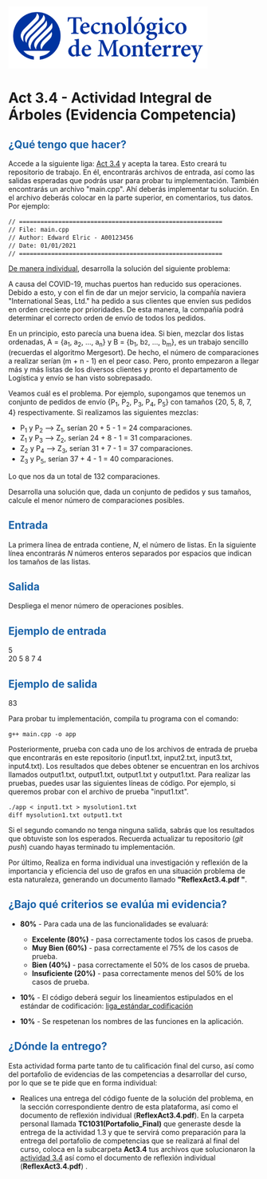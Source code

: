 ![Tec de Monterrey](images/logotecmty.png)
# Act 3.4 - Actividad Integral de Árboles (Evidencia Competencia)

## <span style="color: rgb(26, 99, 169);">¿Qué tengo que hacer?</span>
Accede a la siguiente liga: [Act 3.4](https://classroom.github.com/a/1VEf8TZH) y acepta la tarea. Esto creará tu repositorio de trabajo. En él, encontrarás archivos de entrada, así como las salidas esperadas que podrás usar para probar tu implementación. También encontrarás un archivo "main.cpp". Ahí deberás implementar tu solución. En el archivo deberás colocar en la parte superior, en comentarios, tus datos. Por ejemplo:
```
// =========================================================
// File: main.cpp
// Author: Edward Elric - A00123456
// Date: 01/01/2021
// =========================================================
```
<span style="text-decoration: underline;">De manera individual</span>, desarrolla la solución del siguiente problema:

A causa del COVID-19, muchas puertos han reducido sus operaciones. Debido a esto, y con el fin de dar un mejor servicio, la compañía naviera "International Seas, Ltd." ha pedido a sus clientes que envíen sus pedidos en orden creciente por prioridades. De esta manera, la compañía podrá determinar el correcto orden de envío de todos los pedidos.

En un principio, esto parecía una buena idea. Si bien, mezclar dos listas ordenadas, A = {a<sub>1</sub>, a<sub>2</sub>, ..., a<sub>n</sub>} y B = {b<sub>1</sub>, b<span style="font-size: 12px;">2</span>, ..., b<sub>m</sub>}, es un trabajo sencillo (recuerdas el algoritmo Mergesort). De hecho, el número de comparaciones a realizar serían (m + n - 1) en el peor caso. Pero, pronto empezaron a llegar más y más listas de los diversos clientes y pronto el departamento de Logística y envío se han visto sobrepasado.

Veamos cuál es el problema. Por ejemplo, supongamos que tenemos un conjunto de pedidos de envío {P<sub>1</sub>, P<sub>2</sub>, P<sub>3</sub>, P<sub>4</sub>, P<sub>5</sub>} con tamaños {20, 5, 8, 7, 4} respectivamente. Si realizamos las siguientes mezclas:

* P<sub>1</sub> y P<sub>2</sub> ⟶ Z<sub>1</sub>, serían 20 + 5 - 1 = 24 comparaciones.
* Z<sub>1</sub> y P<sub>3</sub> ⟶ Z<sub>2</sub>, serían 24 + 8 - 1 = 31 comparaciones.
* Z<sub>2</sub> y P<sub>4</sub> ⟶ Z<sub>3</sub>, serían 31 + 7 - 1 = 37 comparaciones.
* Z<sub>3</sub> y P<sub>5</sub>, serían 37 + 4 - 1 = 40 comparaciones.  

Lo que nos da un total de 132 comparaciones.

Desarrolla una solución que, dada un conjunto de pedidos y sus tamaños, calcule el menor número de comparaciones posibles.

## <span style="color: rgb(26, 99, 169);">**Entrada**</span>
La primera línea de entrada contiene,  *N*, el número de listas. En la siguiente línea encontrarás *N* números enteros separados por espacios que indican los tamaños de las listas.

## <span style="color: rgb(26, 99, 169);">**Salida**</span>
Despliega el menor número de operaciones posibles.

## <span style="color: rgb(26, 99, 169);">**Ejemplo de entrada**</span>
5 <br>
20 5 8 7 4

## <span style="color: rgb(26, 99, 169);">**Ejemplo de salida**</span>
83

Para probar tu implementación, compila tu programa con el comando:
```
g++ main.cpp -o app
```
Posteriormente, prueba con cada uno de los archivos de entrada de prueba que encontrarás en este repositorio (input1.txt, input2.txt, input3.txt, input4.txt). Los resultados que debes obtener se encuentran en los archivos llamados output1.txt, output1.txt, output1.txt y output1.txt. Para realizar las pruebas, puedes usar las siguientes líneas de código. Por ejemplo, si queremos probar con el archivo de prueba "input1.txt".
```
./app < input1.txt > mysolution1.txt
diff mysolution1.txt output1.txt
```
Si el segundo comando no tenga ninguna salida, sabrás que los resultados que obtuviste son los esperados. Recuerda actualizar tu repositorio (*git push*) cuando hayas terminado tu implementación.

Por último, Realiza en forma individual una investigación y reflexión de la importancia y eficiencia del uso de grafos en una situación problema de esta naturaleza,  generando un documento llamado **"ReflexAct3.4.pdf "**.

## <span style="color: rgb(26, 99, 169);">**¿Bajo qué criterios se evalúa mi evidencia?**</span>

- **80%** - Para cada una de las funcionalidades se evaluará:

    - **Excelente (80%)** - pasa correctamente todos los casos de prueba.
    - **Muy Bien (60%)** - pasa correctamente el 75% de los casos de prueba.
    - **Bien (40%)** - pasa correctamente el 50% de los casos de prueba.
    - **Insuficiente (20%)** - pasa correctamente menos del 50% de los casos de prueba.


- **10%** - El código deberá seguir los lineamientos estipulados en el estándar de codificación: <span class="instructure_file_holder link_holder">[liga_estándar_codificación](estandar.pdf)</span>
- **10%** - Se respetenan los nombres de las funciones en la aplicación.

## <span style="color: rgb(26, 99, 169);">**¿Dónde la entrego?**</span>
Esta actividad forma parte tanto de tu calificación final del curso, así como del portafolio de evidencias de las competencias a desarrollar del curso, por lo que se te pide que en forma individual:
* Realices una entrega del código fuente de la solución del problema, en la sección correspondiente dentro de esta plataforma, así como el documento de reflexión individual (**ReflexAct3.4.pdf**).
En la carpeta personal llamada **TC1031(Portafolio_Final)** que generaste desde la entrega de la actividad 1.3 y que te servirá como preparación para la entrega del portafolio de competencias que se realizará al final del curso, coloca en la subcarpeta **Act3.4** tus archivos que solucionaron la <span style="text-decoration: underline;">actividad 3.4</span> así como el documento de reflexión individual (**ReflexAct3.4.pdf**) .
